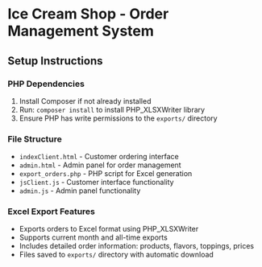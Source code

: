 # Ice Cream Shop - Order Management System

## Setup Instructions

### PHP Dependencies
1. Install Composer if not already installed
2. Run: `composer install` to install PHP_XLSXWriter library
3. Ensure PHP has write permissions to the `exports/` directory

### File Structure
- `indexClient.html` - Customer ordering interface
- `admin.html` - Admin panel for order management
- `export_orders.php` - PHP script for Excel generation
- `jsClient.js` - Customer interface functionality
- `admin.js` - Admin panel functionality

### Excel Export Features
- Exports orders to Excel format using PHP_XLSXWriter
- Supports current month and all-time exports
- Includes detailed order information: products, flavors, toppings, prices
- Files saved to `exports/` directory with automatic download
